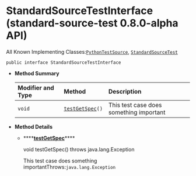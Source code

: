 # StandardSourceTestInterface \(standard-source-test 0.8.0-alpha API\)

All Known Implementing Classes:[`PythonTestSource`](PythonTestSource.html), [`StandardSourceTest`](StandardSourceTest.html)

```text
public interface StandardSourceTestInterface
```

* **Method Summary**

  | Modifier and Type | Method | Description |
  | :--- | :--- | :--- |
  | `void` | [`testGetSpec`]()`()` | This test case does something important |

* **Method Details**
  * \*\*\*\*[**testGetSpec**]()\*\*\*\*

    void testGetSpec\(\) throws java.lang.Exception

    This test case does something importantThrows:`java.lang.Exception`

